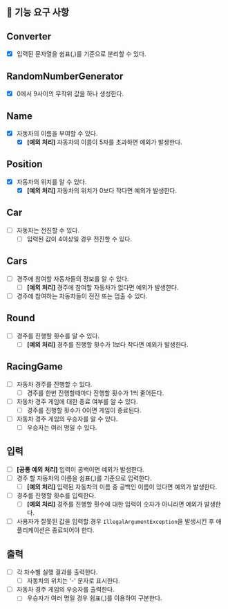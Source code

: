 ## 🚀 기능 요구 사항

## Converter
- [x] 입력된 문자열을 쉼표(,)를 기준으로 분리할 수 있다.

## RandomNumberGenerator
- [x] 0에서 9사이의 무작위 값을 하나 생성한다.

## Name
- [x] 자동차의 이름을 부여할 수 있다.
  - [x] **[예외 처리]** 자동차의 이름이 5자를 초과하면 예외가 발생한다.

## Position
- [x] 자동차의 위치를 알 수 있다.
  - [x] **[예외 처리]** 자동차의 위치가 0보다 작다면 예외가 발생한다.

## Car
- [ ] 자동차는 전진할 수 있다.
  - [ ] 입력된 값이 4이상일 경우 전진할 수 있다.

## Cars
- [ ] 경주에 참여할 자동차들의 정보를 알 수 있다.
  - [ ] **[예외 처리]** 경주에 참여할 자동차가 없다면 예외가 발생한다.
- [ ] 경주에 참여하는 자동차들이 전진 또는 멈출 수 있다.

## Round
- [ ] 경주를 진행할 횟수를 알 수 있다.
  - [ ] **[예외 처리]** 경주를 진행할 횟수가 1보다 작다면 예외가 발생한다.

## RacingGame
- [ ] 자동차 경주를 진행할 수 있다.
  - [ ] 경주를 한번 진행할때마다 진행할 횟수가 1씩 줄어든다.
- [ ] 자동차 경주 게임에 대한 종료 여부를 알 수 있다.
  - [ ] 경주를 진행할 횟수가 0이면 게임이 종료된다.
- [ ] 자동차 경주 게임의 우승자를 알 수 있다.
  - [ ] 우승자는 여러 명일 수 있다.

## 입력
- [ ] **[공통 예외 처리]** 입력이 공백이면 예외가 발생한다.
- [ ] 경주 할 자동차의 이름을 쉼표(,)를 기준으로 입력한다.
  - [ ] **[예외 처리]** 입력된 자동차의 이름 중 공백인 이름이 있다면 예외가 발생한다.
- [ ] 경주를 진행할 횟수를 입력한다.
  - [ ] **[예외 처리]** 경주를 진행할 횟수에 대한 입력이 숫자가 아니라면 예외가 발생한다.
- [ ] 사용자가 잘못된 값을 입력할 경우 `IllegalArgumentException`을 발생시킨 후 애플리케이션은 종료되어야 한다.

## 출력
- [ ] 각 차수별 실행 결과를 출력한다.
  - [ ] 자동차의 위치는 '-' 문자로 표시한다.
- [ ] 자동차 경주 게임의 우승자를 출력한다.
  - [ ] 우승자가 여러 명일 경우 쉼표(,)를 이용하여 구분한다.
